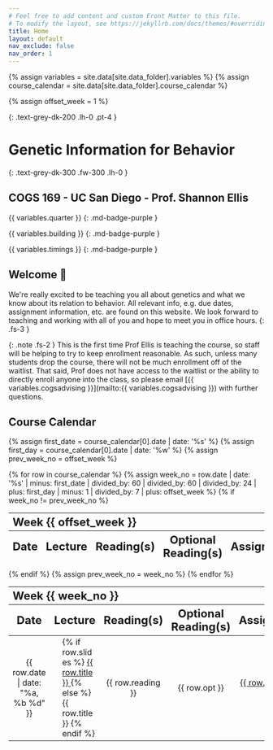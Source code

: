 ```yaml
---
# Feel free to add content and custom Front Matter to this file.
# To modify the layout, see https://jekyllrb.com/docs/themes/#overriding-theme-defaults
title: Home
layout: default
nav_exclude: false
nav_order: 1
---
```


{% assign variables = site.data[site.data_folder].variables %}
{% assign course_calendar = site.data[site.data_folder].course_calendar %}
<!-- Fall quarter starts in Week 0 while the other quarters start in Week 1 -->
{% assign offset_week = 1 %}

<script>
if (site.data_folder.charAt(0) === 'f') {
    {% assign offset_week = 0 %}
</script>

{: .text-grey-dk-200 .lh-0 .pt-4 }
# Genetic Information for Behavior

{: .text-grey-dk-300 .fw-300 .lh-0 }
## COGS 169 - UC San Diego - Prof. Shannon Ellis

{{ variables.quarter }}
{: .md-badge-purple }

{{ variables.building }}
{: .md-badge-purple }

{{ variables.timings }}
{: .md-badge-purple }


## Welcome <span title="https://jarv.is/" class="wave">👋</span> 

We're really excited to be teaching you all about genetics and what we know about its relation to behavior. All relevant info, e.g. due dates, assignment information, etc. are found on this website. We look forward to teaching and working with all of you and hope to meet you in office hours.
{: .fs-3 }

{: .note .fs-2 }
This is the first time Prof Ellis is teaching the course, so staff will be helping to try to keep enrollment reasonable. As such, unless many students drop the course, there will not be much enrollment off of the waitlist. That said, Prof does not have access to the waitlist or the ability to directly enroll anyone into the class, so please email [{{ variables.cogsadvising }}](mailto:{{ variables.cogsadvising }}) with further questions.

## Course Calendar

{% assign first_date = course_calendar[0].date | date: '%s' %}
{% assign first_day = course_calendar[0].date | date: '%w' %}
{% assign prev_week_no = offset_week %}
<table style="table-layout: fixed; text-align: left; width: 100%;">
    <colspan>
        <col style="width: 15%;">
        <col style="width: 20%;">
        <col style="width: 25%; border: none">
        <col style="width: 20%; border: none">
        <col style="width: 20%; border: none">
    </colspan>
    <thead>
        <tr class="header">
            <th colspan="5" style="font-size-adjust:0.75"> Week {{ offset_week }} </th>
        </tr>
        <tr class="header">
            <th style="text-align: center; font-size-adjust:0.75"> Date </th>
            <th style="text-align: center; font-size-adjust:0.75"> Lecture </th>
            <th style="text-align: center; font-size-adjust:0.75"> Reading(s) </th>
            <th style="text-align: center; font-size-adjust:0.75"> Optional Reading(s)</th>
            <th style="text-align: center; font-size-adjust:0.75"> Assignments </th>
        </tr>
    </thead>
    <tbody>
{% for row in course_calendar %}
    {% assign week_no = row.date | date: '%s' | minus: first_date | divided_by: 60 | divided_by: 60 | divided_by: 24 | plus: first_day | minus: 1 | divided_by: 7 | plus: offset_week %}
    <!-- Week number is calculated as follows. Take the current row date as epoch and subtract the first date from course calendar.
    Convert it to number of days (How many days ahead is the current row date from first date) and add the day number of the first day of the week.
    Sunday is considered as 0, Monday as 1 and so on (strftime), but to start our week from Monday, we subtract 1 and then divide by 7 to get week no
    Offset week is used since fall quarter starts in Week 0 while other quarters start in Week 1 -->
    {% if week_no != prev_week_no %}
    </tbody>
</table>
<table style="table-layout: fixed; text-align: left; width: 100%;">
    <colspan>
        <col style="width: 15%;">
        <col style="width: 20%;">
        <col style="width: 25%; border: none">
        <col style="width: 20%; border: none">
        <col style="width: 20%; border: none">
    </colspan>
    <thead>
        <tr class="header">
            <th colspan="5" style="font-size-adjust:0.75"> Week {{ week_no }} </th>
         </tr>
        <tr class="header">
            <th style="text-align: center; font-size-adjust:0.75"> Date </th>
            <th style="text-align: center; font-size-adjust:0.75"> Lecture </th>
            <th style="text-align: center; font-size-adjust:0.75"> Reading(s) </th>
            <th style="text-align: center; font-size-adjust:0.75"> Optional Reading(s)</th>
            <th style="text-align: center; font-size-adjust:0.75"> Assignments </th>
        </tr>
    </thead>
    <tbody>
    {% endif %}
    {% assign prev_week_no = week_no %}
        <tr>
            <td style="text-align: center"> {{ row.date | date: "%a, %b %d" }} </td>
            <td style="padding-left: 4%"> {% if row.slides %} <a href="{{ row.slides }}"> {{ row.title }} </a> {% else %} {{ row.title }} {% endif %} </td>
            <td style="text-align: center"> {{ row.reading }} </td>
            <td style="text-align: center"> {{ row.opt }} </td>
            <td style="text-align: center"> <a href="{{ row.assign_link }}"> {{ row.assignment }} </a> </td>
        </tr>
{% endfor %}
    </tbody>
</table>
